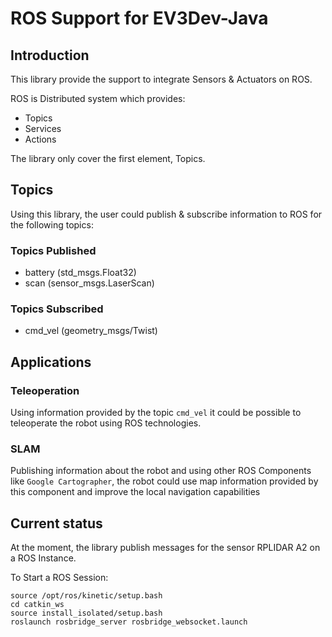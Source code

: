 # ROS Support for EV3Dev-Java


## Introduction

This library provide the support to integrate Sensors & Actuators on ROS.

ROS is Distributed system which provides:

* Topics
* Services
* Actions

The library only cover the first element, Topics. 

## Topics

Using this library, the user could publish & subscribe information to ROS for the following topics:

### Topics Published

* battery (std_msgs.Float32)
* scan (sensor_msgs.LaserScan)
 
### Topics Subscribed 
 
* cmd_vel (geometry_msgs/Twist) 
 
## Applications

### Teleoperation

Using information provided by the topic `cmd_vel` it could be possible to teleoperate the robot
using ROS technologies.

### SLAM

Publishing information about the robot and using other ROS Components 
like `Google Cartographer`, the robot could use map information provided by this component
and improve the local navigation capabilities
 
## Current status

At the moment, the library publish messages for the sensor RPLIDAR A2 on a ROS Instance.

To Start a ROS Session:

```
source /opt/ros/kinetic/setup.bash
cd catkin_ws
source install_isolated/setup.bash
roslaunch rosbridge_server rosbridge_websocket.launch
```

 

